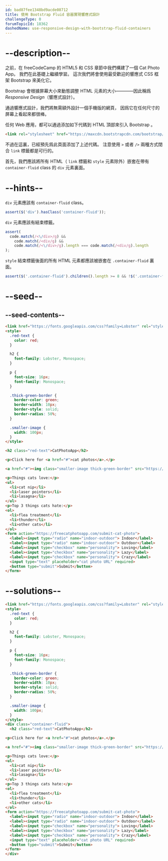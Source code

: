```yaml
---
id: bad87fee1348bd9acde08712
title: 使用 Bootstrap Fluid 容器實現響應式設計
challengeType: 0
forumTopicId: 18362
dashedName: use-responsive-design-with-bootstrap-fluid-containers
---
```


# --description--

之前，在 freeCodeCamp 的 HTML5 和 CSS 章節中我們構建了一個 Cat Photo App。 我們在此基礎上繼續學習。 這次我們將會使用最受歡迎的響應式 CSS 框架 Bootstrap 來美化它。

Bootstrap 會根據屏幕大小來動態調整 HTML 元素的大小————因此稱爲 <dfn>Responsive Design</dfn>（響應式設計）。

通過響應式設計，我們將無需額外設計一個手機版的網頁， 因爲它在任何尺寸的屏幕上看起來都很棒。

任何 Web 應用，都可以通過添加如下代碼到 HTML 頂部來引入 Bootstrap 。

```html
<link rel="stylesheet" href="https://maxcdn.bootstrapcdn.com/bootstrap/3.3.7/css/bootstrap.min.css" integrity="sha384-BVYiiSIFeK1dGmJRAkycuHAHRg32OmUcww7on3RYdg4Va+PmSTsz/K68vbdEjh4u" crossorigin="anonymous"/>
```

不過在這裏，已經預先爲此頁面添加了上述代碼。 注意使用 `>` 或者 `/>` 兩種方式閉合 `link` 標籤都是可行的。

首先，我們應該將所有 HTML（ `link` 標籤和 `style` 元素除外）嵌套在帶有 `container-fluid` class 的 `div` 元素裏面。

# --hints--

`div` 元素應該有 `container-fluid` class。

```js
assert($('div').hasClass('container-fluid'));
```

`div` 元素應該有結束標籤。

```js
assert(
  code.match(/<\/div>/g) &&
    code.match(/<div/g) &&
    code.match(/<\/div>/g).length === code.match(/<div/g).length
);
```

`style` 結束標籤後面的所有 HTML 元素都應該被嵌套在 `.container-fluid` 裏面。

```js
assert($('.container-fluid').children().length >= 8 && !$('.container-fluid').has("style").length && !$('.container-fluid').has("link").length);
```

# --seed--

## --seed-contents--

```html
<link href="https://fonts.googleapis.com/css?family=Lobster" rel="stylesheet" type="text/css">
<style>
  .red-text {
    color: red;
  }

  h2 {
    font-family: Lobster, Monospace;
  }

  p {
    font-size: 16px;
    font-family: Monospace;
  }

  .thick-green-border {
    border-color: green;
    border-width: 10px;
    border-style: solid;
    border-radius: 50%;
  }

  .smaller-image {
    width: 100px;
  }
</style>

<h2 class="red-text">CatPhotoApp</h2>

<p>Click here for <a href="#">cat photos</a>.</p>

<a href="#"><img class="smaller-image thick-green-border" src="https://bit.ly/fcc-relaxing-cat" alt="A cute orange cat lying on its back."></a>

<p>Things cats love:</p>
<ul>
  <li>cat nip</li>
  <li>laser pointers</li>
  <li>lasagna</li>
</ul>
<p>Top 3 things cats hate:</p>
<ol>
  <li>flea treatment</li>
  <li>thunder</li>
  <li>other cats</li>
</ol>
<form action="https://freecatphotoapp.com/submit-cat-photo">
  <label><input type="radio" name="indoor-outdoor"> Indoor</label>
  <label><input type="radio" name="indoor-outdoor"> Outdoor</label>
  <label><input type="checkbox" name="personality"> Loving</label>
  <label><input type="checkbox" name="personality"> Lazy</label>
  <label><input type="checkbox" name="personality"> Crazy</label>
  <input type="text" placeholder="cat photo URL" required>
  <button type="submit">Submit</button>
</form>
```

# --solutions--

```html
<link href="https://fonts.googleapis.com/css?family=Lobster" rel="stylesheet" type="text/css">
<style>
  .red-text {
    color: red;
  }

  h2 {
    font-family: Lobster, Monospace;
  }

  p {
    font-size: 16px;
    font-family: Monospace;
  }

  .thick-green-border {
    border-color: green;
    border-width: 10px;
    border-style: solid;
    border-radius: 50%;
  }

  .smaller-image {
    width: 100px;
  }
</style>
<div class="container-fluid">
  <h2 class="red-text">CatPhotoApp</h2>

<p>Click here for <a href="#">cat photos</a>.</p>

<a href="#"><img class="smaller-image thick-green-border" src="https://bit.ly/fcc-relaxing-cat" alt="A cute orange cat lying on its back."></a>

<p>Things cats love:</p>
<ul>
  <li>cat nip</li>
  <li>laser pointers</li>
  <li>lasagna</li>
</ul>
<p>Top 3 things cats hate:</p>
<ol>
  <li>flea treatment</li>
  <li>thunder</li>
  <li>other cats</li>
</ol>
<form action="https://freecatphotoapp.com/submit-cat-photo">
  <label><input type="radio" name="indoor-outdoor"> Indoor</label>
  <label><input type="radio" name="indoor-outdoor"> Outdoor</label>
  <label><input type="checkbox" name="personality"> Loving</label>
  <label><input type="checkbox" name="personality"> Lazy</label>
  <label><input type="checkbox" name="personality"> Crazy</label>
  <input type="text" placeholder="cat photo URL" required>
  <button type="submit">Submit</button>
</form>
</div>
```
